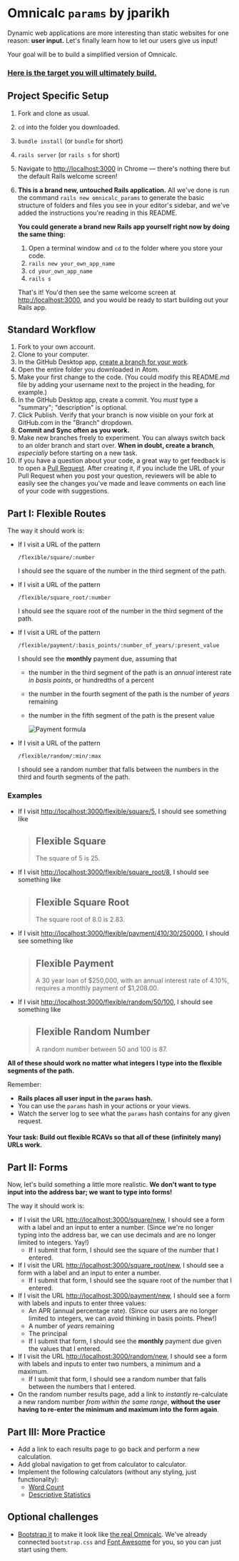 # Omnicalc `params` by jparikh

Dynamic web applications are more interesting than static websites for one reason: **user input.** Let's finally learn how to let our users give us input!

Your goal will be to build a simplified version of Omnicalc.

### [Here is the target you will ultimately build.](https://omnicalc-params.herokuapp.com/)

## Project Specific Setup

 1. Fork and clone as usual.
 1. `cd` into the folder you downloaded.
 1. `bundle install` (or `bundle` for short)
 1. `rails server` (or `rails s` for short)
 1. Navigate to [http://localhost:3000](http://localhost:3000) in Chrome — there's nothing there but the default Rails welcome screen!
 1. **This is a brand new, untouched Rails application.** All we've done is run the command `rails new omnicalc_params` to generate the basic structure of folders and files you see in your editor's sidebar, and we've added the instructions you're reading in this README.

    **You could generate a brand new Rails app yourself right now by doing the same thing:**

    1. Open a terminal window and `cd` to the folder where you store your code.
    1. `rails new your_own_app_name`
    1. `cd your_own_app_name`
    1. `rails s`

    That's it! You'd then see the same welcome screen at [http://localhost:3000](http://localhost:3000), and you would be ready to start building out your Rails app.

## Standard Workflow

 1. Fork to your own account.
 1. Clone to your computer.
 1. In the GitHub Desktop app, [create a branch for your work](https://help.github.com/desktop/guides/contributing/creating-a-branch-for-your-work/#creating-a-branch).
 1. Open the entire folder you downloaded in Atom.
 1. Make your first change to the code. (You could modify this README.md file by adding your username next to the project in the heading, for example.)
 1. In the GitHub Desktop app, create a commit. You *must* type a "summary"; "description" is optional.
 1. Click Publish. Verify that your branch is now visible on your fork at GitHub.com in the "Branch" dropdown.
 1. **Commit and Sync often as you work.**
 1. Make new branches freely to experiment. You can always switch back to an older branch and start over. **When in doubt, create a branch**, _especially_ before starting on a new task.
 1. If you have a question about your code, a great way to get feedback is to open a [Pull Request](https://help.github.com/articles/creating-a-pull-request/). After creating it, if you include the URL of your Pull Request when you post your question, reviewers will be able to easily see the changes you've made and leave comments on each line of your code with suggestions.

## Part I: Flexible Routes

The way it should work is:

 - If I visit a URL of the pattern

    ```
    /flexible/square/:number
    ```

    I should see the square of the number in the third segment of the path.

 - If I visit a URL of the pattern

   ```
   /flexible/square_root/:number
   ```

   I should see the square root of the number in the third segment of the path.

 - If I visit a URL of the pattern

   ```
   /flexible/payment/:basis_points/:number_of_years/:present_value
   ```

   I should see the **monthly** payment due, assuming that

   - the number in the third segment of the path is an _annual_ interest rate _in basis points_, or hundredths of a percent
   - the number in the fourth segment of the path is the number of _years_ remaining
   - the number in the fifth segment of the path is the present value

        ![Payment formula](payment_formula.gif?raw=true "Payment formula")

 - If I visit a URL of the pattern

   ```
   /flexible/random/:min/:max
   ```

   I should see a random number that falls between the numbers in the third and fourth segments of the path.

### Examples

 - If I visit [http://localhost:3000/flexible/square/5](http://localhost:3000/flexible/square/5), I should see something like

    > ## Flexible Square
    >
    > The square of 5 is 25.

 - If I visit [http://localhost:3000/flexible/square_root/8](http://localhost:3000/flexible/square_root/8), I should see something like

    > ## Flexible Square Root
    >
    > The square root of 8.0 is 2.83.

 - If I visit [http://localhost:3000/flexible/payment/410/30/250000](http://localhost:3000/flexible/payment/410/30/250000), I should see something like

    > ## Flexible Payment
    >
    > A 30 year loan of $250,000, with an annual interest rate of 4.10%, requires a monthly payment of $1,208.00.

 - If I visit [http://localhost:3000/flexible/random/50/100](http://localhost:3000/flexible/random/50/100), I should see something like

    > ## Flexible Random Number
    >
    > A random number between 50 and 100 is 87.

**All of these should work no matter what integers I type into the flexible segments of the path.**

Remember:

 - **Rails places all user input in the `params` hash.**
 - You can use the `params` hash in your actions or your views.
 - Watch the server log to see what the `params` hash contains for any given request.

#### Your task: Build out flexible RCAVs so that all of these (infinitely many) URLs work.

## Part II: Forms

Now, let's build something a little more realistic. **We don't want to type input into the address bar; we want to type into forms!**

The way it should work is:

 - If I visit the URL [http://localhost:3000/square/new](http://localhost:3000/square/new), I should see a form with a label and an input to enter a number. (Since we're no longer typing into the address bar, we can use decimals and are no longer limited to integers. Yay!)
    - If I submit that form, I should see the square of the number that I entered.
 - If I visit the URL [http://localhost:3000/square_root/new](http://localhost:3000/square_root/new), I should see a form with a label and an input to enter a number.
    - If I submit that form, I should see the square root of the number that I entered.
 - If I visit the URL [http://localhost:3000/payment/new](http://localhost:3000/payment/new), I should see a form with labels and inputs to enter three values:
    - An APR (annual percentage rate). (Since our users are no longer limited to integers, we can avoid thinking in basis points. Phew!)
    - A number of _years_ remaining
    - The principal
    - If I submit that form, I should see the **monthly** payment due given the values that I entered.
 - If I visit the URL [http://localhost:3000/random/new](http://localhost:3000/random/new), I should see a form with labels and inputs to enter two numbers, a minimum and a maximum.
    - If I submit that form, I should see a random number that falls between the numbers that I entered.
 - On the random number results page, add a link to _instantly_ re-calculate a new random number _from within the same range_, **without the user having to re-enter the minimum and maximum into the form again**.

## Part III: More Practice

 - Add a link to each results page to go back and perform a new calculation.
 - Add global navigation to get from calculator to calculator.
 - Implement the following calculators (without any styling, just functionality):
    - [Word Count](http://omnicalc-target.herokuapp.com/word_count/new)
    - [Descriptive Statistics](http://omnicalc-target.herokuapp.com/descriptive_statistics/new)

## Optional challenges

 - [Bootstrap it](http://getbootstrap.com/components/#panels) to make it look like [the real Omnicalc](http://omnicalc-target.herokuapp.com/). We've already connected `bootstrap.css` and [Font Awesome](http://fontawesome.io/icons/) for you, so you can just start using them.
